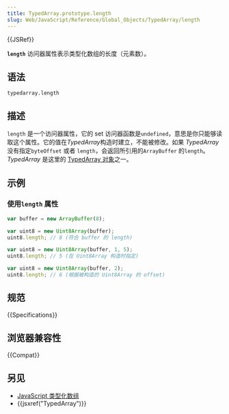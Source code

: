 ```yaml
---
title: TypedArray.prototype.length
slug: Web/JavaScript/Reference/Global_Objects/TypedArray/length
---
```


{{JSRef}}

**`length`** 访问器属性表示类型化数组的长度（元素数）。

## 语法

```plain
typedarray.length
```

## 描述

`length` 是一个访问器属性，它的 set 访问器函数是`undefined`，意思是你只能够读取这个属性。它的值在*TypedArray*构造时建立，不能被修改。如果 _TypedArray_ 没有指定`byteOffset` 或者 `length`，会返回所引用的`ArrayBuffer` 的`length`。_TypedArray_ 是这里的 [TypedArray 对象](/zh-CN/docs/Web/JavaScript/Reference/Global_Objects/TypedArray#TypedArray_objects)之一。

## 示例

### 使用`length` 属性

```js
var buffer = new ArrayBuffer(8);

var uint8 = new Uint8Array(buffer);
uint8.length; // 8 (符合 buffer 的 length)

var uint8 = new Uint8Array(buffer, 1, 5);
uint8.length; // 5 (在 Uint8Array 构造时指定)

var uint8 = new Uint8Array(buffer, 2);
uint8.length; // 6 (根据被构造的 Uint8Array 的 offset)
```

## 规范

{{Specifications}}

## 浏览器兼容性

{{Compat}}

## 另见

- [JavaScript 类型化数组](/zh-CN/docs/Web/JavaScript/Typed_arrays)
- {{jsxref("TypedArray")}}

